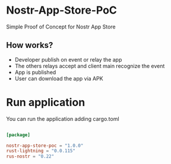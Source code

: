 # Nostr-App-Store-PoC

Simple  Proof of Concept for Nostr App Store 

## How works?

- Developer publish on event or relay the app
- The others relays accept and client main recognize the event
- App is published
- User can download the app via APK

# Run application

You can run the application adding cargo.toml

```cargo.toml

[package]

nostr-app-store-poc = "1.0.0"
rust-lightning = "0.0.115"
rus-nostr = "0.22"
